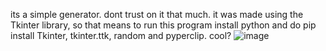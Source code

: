 its a simple generator. dont trust on it that much. it was made using the Tkinter library, so that means to run this program install python and do pip install Tkinter, tkinter.ttk, random and pyperclip. cool?
![image](https://github.com/JukzaDX/PasswordGeneratorPY/assets/157161475/d1be54e0-7a65-4587-8b48-19d59bce2abe)
